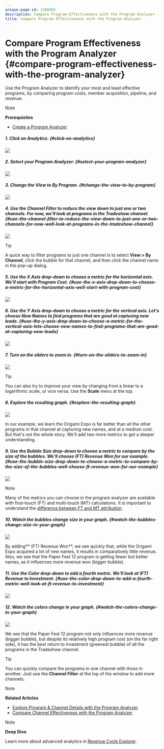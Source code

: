 ```yaml
---
unique-page-id: 2360403
description: Compare Program Effectiveness with the Program Analyzer - Marketo Docs - Product Documentation
title: Compare Program Effectiveness with the Program Analyzer
---
```


# Compare Program Effectiveness with the Program Analyzer {#compare-program-effectiveness-with-the-program-analyzer}

Use the Program Analyzer&nbsp;to identify your most and least effective programs, by comparing program costs, member acquisition, pipeline, and revenue.

>[!NOTE]
>
>**Prerequisites**
>
>* [Create a Program Analyzer](create-a-program-analyzer.md)
>

##### 1. Click on Analytics. {#click-on-analytics}

![](assets/image2014-9-17-18-3a50-3a30.png)

##### 2. Select your Program Analyzer. {#select-your-program-analyzer}

![](assets/image2014-9-17-18-3a50-3a37.png)

##### 3. Change the View to By Program. {#change-the-view-to-by-program}

![](assets/image2014-9-17-18-3a50-3a44.png)

##### 4. Use the Channel Filter to reduce the view down to just one or two channels. For now, we'll look at programs in the Tradeshow channel. {#use-the-channel-filter-to-reduce-the-view-down-to-just-one-or-two-channels-for-now-well-look-at-programs-in-the-tradeshow-channel}

![](assets/image2014-9-17-18-3a51-3a2.png)

>[!TIP]
>
>A quick way to filter programs to just one channel is to select&nbsp;**View > By Channel**, click the bubble for that channel, and then click the channel name in the pop-up dialog.&nbsp;

##### 5. Use the X Axis drop-down to choose a metric for the horizontal axis. We'll start with Program Cost. {#use-the-x-axis-drop-down-to-choose-a-metric-for-the-horizontal-axis-well-start-with-program-cost}

![](assets/image2014-9-17-18-3a52-3a16.png)

##### 6. Use the&nbsp;Y Axis&nbsp;drop-down to choose a metric for the vertical axis. Let's choose&nbsp;New Names&nbsp;to find programs that are good at capturing new leads. {#use-the-y-axis-drop-down-to-choose-a-metric-for-the-vertical-axis-lets-choose-new-names-to-find-programs-that-are-good-at-capturing-new-leads}

![](assets/image2014-9-17-18-3a52-3a26.png)  

##### 7. Turn on the sliders to zoom in. {#turn-on-the-sliders-to-zoom-in}

![](assets/image2014-9-17-18-3a53-3a9.png)

>[!TIP]
>
>You can also try to improve your view by changing from a linear to a logarithmic scale, or vice versa. Use the&nbsp;**Scale**&nbsp;menu at the top.&nbsp;

##### 8. Explore the resulting graph. {#explore-the-resulting-graph}

![](assets/image2014-9-17-18-3a53-3a49.png)

In our example, we learn the Origami Expo is far better than all the other programs in that channel at capturing new names, and at a medium cost. But that's not the whole story. We'll add two more metrics to get a deeper understanding.

##### 9. Use the&nbsp;Bubble Size&nbsp;drop-down to choose a metric to compare by the size of the bubbles. We'll choose&nbsp;(FT) Revenue Won&nbsp;for our example. {#use-the-bubble-size-drop-down-to-choose-a-metric-to-compare-by-the-size-of-the-bubbles-well-choose-ft-revenue-won-for-our-example}

![](assets/image2014-9-17-18-3a54-3a25.png)

>[!NOTE]
>
>Many of the metrics you can choose in the program analyzer are available with first-touch (FT) and multi-touch (MT) calculations. It is important to understand the [difference between FT and MT attribution](../../../../product-docs/reporting/revenue-cycle-analytics/revenue-tools/understanding-attribution.md).

##### 10. Watch the bubbles change size in your graph. {#watch-the-bubbles-change-size-in-your-graph}

![](assets/image2014-9-17-18-3a54-3a57.png)

By adding** (FT) Revenue Won**, we see quickly that, while the Origami Expo acquired a lot of new names, it results in comparatively little revenue. Also, we see that the Paper Fest 12 program is getting fewer but better names, as it influences more revenue won (bigger bubble).

##### 11. Use the&nbsp;Color drop-down to add a fourth metric. We'll look at&nbsp;(FT) Revenue to Investment. {#use-the-color-drop-down-to-add-a-fourth-metric-well-look-at-ft-revenue-to-investment}

![](assets/image2014-9-17-18-3a55-3a33.png)

##### 12. Watch the colors change in your graph. {#watch-the-colors-change-in-your-graph}

![](assets/image2014-9-17-18-3a55-3a47.png)

We see that the Paper Fest 12 program not only influences more revenue (bigger bubble), but despite its relatively high program cost (on the far right side), it has the best return to investment (greenest bubble) of all the programs in the Tradeshow channel.

>[!TIP]
>
>You can quickly compare the programs in one channel with those in another. Just use the **Channel Filter** at the top of the window to add more channels.

>[!NOTE]
>
>**Related Articles**
>
>* [Explore Program & Channel Details with the Program Analyzer](explore-program-&-channel-details-with-the-program-analyzer.md)
>* [Compare Channel Effectiveness with the Program Analyzer](compare-channel-effectiveness-with-the-program-analyzer.md)
>

>[!NOTE]
>
>**Deep Dive**
>
>Learn more about advanced analytics in [Revenue Cycle Explorer](http://docs.marketo.com/display/docs/revenue+cycle+analytics).

